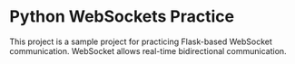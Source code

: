 # Python WebSockets Practice
This project is a sample project for practicing Flask-based WebSocket communication. WebSocket allows real-time bidirectional communication.